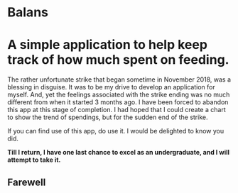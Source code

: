 # Balans
<h1> A simple application to help keep track of how much spent on feeding.</h1>

The rather unfortunate strike that began sometime in November 2018, was a blessing in disguise. It was to be my drive to develop an 
application for myself. And, yet the feelings associated with the strike ending was no much different from when it started 3 months ago.
I have been forced to abandon this app at this stage of completion. I had hoped that I could create a chart to show the trend of spendings,
but for the sudden end of the strike.

If you can find use of this app, do use it. I would be delighted to know you did.

<strong>Till I return, I have one last chance to excel as an undergraduate, and I will attempt to take it.</strong>

<h2>Farewell</h2>
